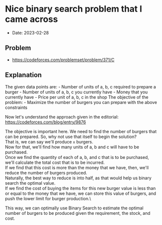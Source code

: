 # Nice binary search problem that I came across
- Date: 2023-02-28 

## Problem
- https://codeforces.com/problemset/problem/371/C

## Explanation
The given data points are:
    - Number of units of a, b, c required to prepare a burger
    - Number of units of a, b, c you currently have
    - Money that you currently have
    - Price per unit of a, b, c in the shop
The objective of the problem:
    - Maximize the number of burgers you can prepare with the above constraints

Now let's understand the approach given in the editorial: https://codeforces.com/blog/entry/9876

The objective is important here. We need to find the number of burgers that can be prepared. So, why not use that itself to begin the solution?\
That is, we can say we'll produce `x` burgers.\
Now for that, we'll find how many units of a, b and c will have to be purchased.\
Once we find the quantity of each of a, b, and c that is to be purchased, we'll calculate the total cost that is to be incurred.\
If we find that this cost is more than the money that we have, then, we'll reduce the number of burgers produced.\
Naturally, the best way to reduce is into half, as that would help us binary search the optimal value.\
If we find the cost of buying the items for this new burger value is less than or equal to the money that we have, we can store this value of burgers, and push the lower limit for burger production.\

This way, we can optimally use Binary Search to estimate the optimal number of burgers to be produced given the requirement, the stock, and cost.




